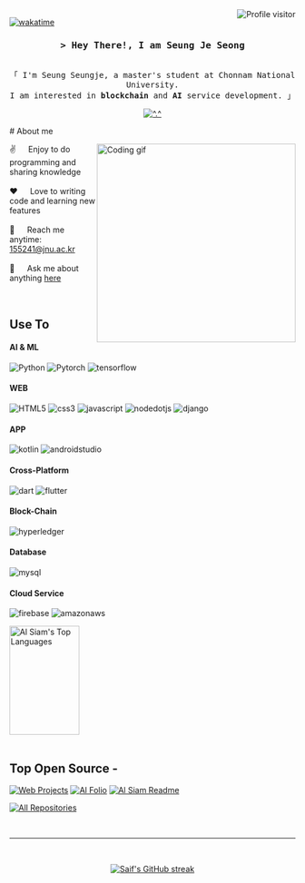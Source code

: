 
<!--
<p align="center">
  <a href="https://github.com/Trouvler"><img src="https://readme-typing-svg.herokuapp.com/?lines=Self%20Taught%20Programmer;Front%20End%20Developer;1.5%2B%20years%20of%20coding%20experience;Always%20learning%20new%20things&center=true&width=380&height=45"></a>
</p>

 -->

<a href="https://komarev.com/ghpvc/?username=Trouvler">
  <img align="right" src="https://komarev.com/ghpvc/?username=Trouvler&label=Visitors&color=0e75b6&style=flat" alt="Profile visitor" />
</a>


[![wakatime](https://wakatime.com/badge/user/eebb3dd8-d9b2-40de-9b88-6fd6cac99dbc.svg)](https://wakatime.com/@eebb3dd8-d9b2-40de-9b88-6fd6cac99dbc)

<!-- Intro  -->
<h3 align="center">
        <samp>&gt; Hey There!, I am
                <b>Seung Je Seong</a></b>
        </samp>
</h3>


<p align="center"> 
  <samp>
    <br>
    「 I'm Seung Seungje, a master's student at Chonnam National University. <br>I am interested in <b>blockchain</b> and <b>AI</b> service development.  」
    <br>
  </samp>
</p>
<!-- About Section -->
<p align="center">
  <a href="https://github.com/Trouvler">
    <img src="https://github-profile-summary-cards.vercel.app/api/cards/profile-details?username=Trouvler&theme=radical" alt="^.^"/>
  </a>
</p>
 # About me
 
<p>
 <img align="right" width="350" src="/assets/programmer.gif" alt="Coding gif" />
  
 ✌️ &emsp; Enjoy to do programming and sharing knowledge <br/><br/>
 ❤️ &emsp; Love to writing code and learning new features<br/><br/>
 📧 &emsp; Reach me anytime: 155241@jnu.ac.kr<br/><br/>
 💬 &emsp; Ask me about anything [here](https://github.com/Trouvler/Trouvler/issues)

</p>

<br/>

## Use To 

#### AI & ML
![Python](https://img.shields.io/badge/python-3776AB?style=for-the-badge&labelColor=white&logo=Python&logoColor=3776AB)
![Pytorch](https://img.shields.io/badge/pytorch-EE4C2C?style=for-the-badge&labelColor=white&logo=pytorch&logoColor=EE4C2C)
![tensorflow](https://img.shields.io/badge/tensorflow-FF6F00?style=for-the-badge&labelColor=white&logo=tensorflow&logoColor=FF6F00)
#### WEB
![HTML5](https://img.shields.io/badge/html5-E34F26?style=for-the-badge&labelColor=white&logo=html5&logoColor=E34F26)
![css3](https://img.shields.io/badge/css3-1572B6?style=for-the-badge&labelColor=white&logo=css3&logoColor=1572B6)
![javascript](https://img.shields.io/badge/javascript-F7DF1E?style=for-the-badge&labelColor=white&logo=javascript&logoColor=F7DF1E)
![nodedotjs](https://img.shields.io/badge/nodedotjs-339933?style=for-the-badge&labelColor=white&logo=nodedotjs&logoColor=339933)
![django](https://img.shields.io/badge/django-092E20?style=for-the-badge&labelColor=white&logo=django&logoColor=092E20)
#### APP
![kotlin](https://img.shields.io/badge/kotlin-7F52FF?style=for-the-badge&labelColor=white&logo=kotlin&logoColor=7F52FF)
![androidstudio](https://img.shields.io/badge/androidstudio-3DDC84?style=for-the-badge&labelColor=white&logo=androidstudio&logoColor=3DDC84)
#### Cross-Platform
![dart](https://img.shields.io/badge/dart-0175C2?style=for-the-badge&labelColor=white&logo=dart&logoColor=0175C2)
![flutter](https://img.shields.io/badge/flutter-02569B?style=for-the-badge&labelColor=white&logo=flutter&logoColor=02569B)
#### Block-Chain
![hyperledger](https://img.shields.io/badge/hyperledger-2F3134?style=for-the-badge&labelColor=white&logo=hyperledger&logoColor=2F3134)
#### Database
![mysql](https://img.shields.io/badge/mysql-4479A1?style=for-the-badge&labelColor=white&logo=mysql&logoColor=4479A1)
#### Cloud Service
![firebase](https://img.shields.io/badge/firebase-FFCA28?style=for-the-badge&labelColor=white&logo=firebase&logoColor=FFCA28)
![amazonaws](https://img.shields.io/badge/amazonaws-232F3E?style=for-the-badge&labelColor=white&logo=amazonaws&logoColor=232F3E)

<a href="https://github.com/Trouvler"><img alt="Al Siam's Top Languages" src="https://denvercoder1-github-readme-stats.vercel.app/api/top-langs/?username=Trouvler&langs_count=8&layout=compact&theme=react&border_color=7F3FBF&bg_color=0D1117&title_color=F85D7F&icon_color=F8D866" height="192px" width="49.5%"/></a>
  <br/>
</a>
<br/>

## Top Open Source -
[![Web Projects](https://github-readme-stats.vercel.app/api/pin/?username=rbxo98&repo=ai_medicine_collector&border_color=7F3FBF&bg_color=0D1117&title_color=C9D1D9&text_color=8B949E&icon_color=7F3FBF)]([https://github.com/Trouvler/web-projects](https://github.com/rbxo98/ai_medicine_collector.git))
[![Al Folio](https://github-readme-stats.vercel.app/api/pin/?username=Trouvler&repo=m_100&border_color=7F3FBF&bg_color=0D1117&title_color=C9D1D9&text_color=8B949E&icon_color=7F3FBF)]([https://github.com/Trouvler/al-folio](https://github.com/rbxo98/100mountain.git))
[![Al Siam Readme](https://github-readme-stats.vercel.app/api/pin/?username=Trouvler&repo=smartfarm_coffee_hyperledger&border_color=7F3FBF&bg_color=0D1117&title_color=C9D1D9&text_color=8B949E&icon_color=7F3FBF)]([https://github.com/Trouvler/Trouvler](https://github.com/Trouvler/smartfarm_coffee_hyperledger))

<p align="left">
  <a href="https://github.com/Trouvler?tab=repositories" target="_blank"><img alt="All Repositories" title="All Repositories" src="https://img.shields.io/badge/-All%20Repos-2962FF?style=for-the-badge&logo=koding&logoColor=white"/></a>
</p>

<br/>
<hr/>
<br/>

<p align="center">
  <a href="https://github.com/Trouvler">
    <img src="https://github-readme-streak-stats.herokuapp.com/?user=Trouvler&theme=radical&border=7F3FBF&background=0D1117" alt="Saif's GitHub streak"/>
  </a>
</p>

